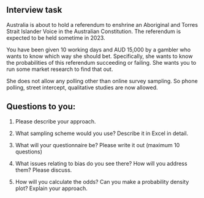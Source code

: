 ## Interview task

Australia is about to hold a referendum to enshrine an Aboriginal and Torres Strait Islander Voice in the Australian Constitution. The referendum is expected to be held sometime in 2023. 

You have been given 10 working days and AUD 15,000 by a gambler who wants to know which way she should bet. Specifically, she wants to know the probabilities of this referendum succeeding or failing. She wants you to run some market research to find that out.

She does not allow any polling other than online survey sampling. So phone polling, street intercept, qualitative studies are now allowed.

## Questions to you:

1.	Please describe your approach.

2.	What sampling scheme would you use? Describe it in Excel in detail.

3.	What will your questionnaire be? Please write it out (maximum 10 questions)

4.	What issues relating to bias do you see there? How will you address them? Please discuss.

5.	How will you calculate the odds? Can you make a probability density plot? Explain your approach.  
